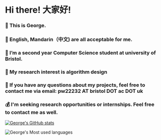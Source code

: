 # Hi there! 大家好!
### 👋 This is George.
### 💬 English, Mandarin（中文) are all acceptable for me.
### 🔭 I’m a second year Computer Science student at university of Bristol. 
### 🧐 My research interest is algorithm design
### 📧 If you have any questions about my projects, feel free to contact me via email: pw22232 AT bristol DOT ac DOT uk
### 💰 I'm seeking research opportunities or internships. Feel free to contact me as well.


[![George's GitHub stats](https://github-readme-stats.vercel.app/api?username=pw22232&show_icons=true&theme=radical)](https://github.com/anuraghazra/github-readme-stats)

![George's Most used languages](https://github-readme-stats.vercel.app/api/top-langs?username=pw22232&show_icons=true&count_private=true&theme=gotham)


